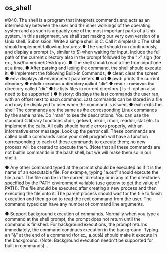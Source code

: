 ## os_shell

#Q40. The shell is a program that interprets commands and acts as an intermediary between the user and the inner workings of the operating system and as such is arguably one of the most 
important parts of a Unix system. In this assignment, we shall start making our very own version of a Unix shell. Submission: Write a simple shell in C. Call it simplesh.c The shell should implement following features: 
● The shell should run continuously, and display a prompt (>, similar to $) when waiting for input. Include the full path of the current directory also in the prompt followed by the “>” sign (for ex., /usr/home/me/Desktop>). ● The shell should read a line from input one at a time. 
● After parsing and lexing the command, the shell should execute it. ● Implement the following Built-in Commands, ● clear: clear the screen ● env: displays all environment parameters 
● cd 
● pwd: prints the current directory 
● mkdir : creates a directory called "dir" 
● rmdir : removes the directory called "dir" 
● ls: lists files in current directory ( ls –l: option also need to be supported ) 
● history: displays the last commands the user ran, with an offset next to each command. Last commands can be stored in a file and may be displayed to user when the command is issued. 
● exit: exits the shell The commands are the same as the corresponding Linux commands by the same name. Do "man" to see the descriptions. You can use the standard C library functions chdir, getcwd, mkdir, rmdir, readdir, stat etc. to implement the calls. All calls should handle errors properly, with an informative error message. Look up the perror call. These commands are called builtin commands since your shell program will have a function corresponding to each of these commands to execute them; no new process will be created to execute them. (Note that all these commands are not builtin commands in the bash shell, but we will make them so in our shell). 

● Any other command typed at the prompt should be executed as if it is the name of an executable file. For example, typing "a.out" should execute the file a.out. The file can be in the current directory or in any of the directories specified by the PATH environment variable (use getenv to get the value of PATH). The file should be executed after creating a new process and then executing the file onto it. The parent process should wait for the file to finish execution and then go on to read the next command from the user. The command typed can have any number of command line arguments. 

● Support background execution of commands. Normally when you type a command at the shell prompt, the prompt does not return until the command is finished. For background executions, the prompt returns immediately, the command continues execution in the background. Typing an "&" at the end of a command (for ex., a.out&) should make it execute in the background. (Note: Background execution needn‟t be supported for built in commands)...
